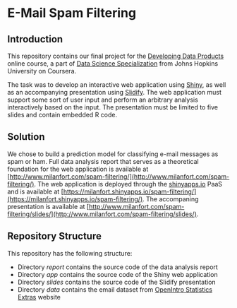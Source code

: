 # E-Mail Spam Filtering


## Introduction

This repository contains our final project for the
[Developing Data Products](https://www.coursera.org/learn/data-products/)
online course, a part of 
[Data Science Specialization](https://www.coursera.org/specializations/jhu-data-science)
from Johns Hopkins University on Coursera.

The task was to develop an interactive web application using 
[Shiny](http://shiny.rstudio.com/), as well as an accompanying presentation using
[Slidify](http://slidify.org/).
The web application must support some sort of user input and perform an
arbitrary analysis interactively based on the input. The presentation must 
be limited to five slides and contain embedded R code.


## Solution

We chose to build a prediction model for classifying e-mail messages as spam or ham.
Full data analysis report that serves as a theoretical foundation for the web application is available at 
[http://www.milanfort.com/spam-filtering/](http://www.milanfort.com/spam-filtering/).
The web application is deployed through the [shinyapps.io](http://www.shinyapps.io/) PaaS and is available at
[https://milanfort.shinyapps.io/spam-filtering/](https://milanfort.shinyapps.io/spam-filtering/).
The accompaning presentation is available at 
[http://www.milanfort.com/spam-filtering/slides/](http://www.milanfort.com/spam-filtering/slides/).


## Repository Structure

This repository has the following structure:

* Directory _report_ contains the source code of the data analysis report
* Directory _app_ contains the source code of the Shiny web application
* Directory _slides_ contains the source code of the Slidify presentation
* Directory _data_ contains the email dataset from 
[OpenIntro Statistics Extras](https://www.openintro.org/stat/extras.php) website
